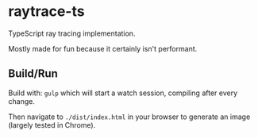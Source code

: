 # raytrace-ts
TypeScript ray tracing implementation.

Mostly made for fun because it certainly isn't performant.

## Build/Run

Build with:
`gulp`
which will start a watch session, compiling after every change.

Then navigate to `./dist/index.html` in your browser to generate an image (largely tested in Chrome).
